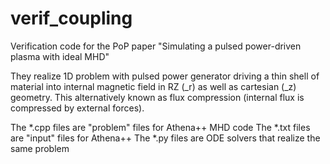 # verif_coupling
Verification code for the PoP paper "Simulating a pulsed power-driven plasma with ideal MHD"

They realize 1D problem with pulsed power generator driving a thin shell of material into internal magnetic field in RZ (_r) as well as cartesian (_z) geometry.
This alternatively known as flux compression (internal flux is compressed by external forces).

The \*.cpp files are "problem" files for Athena++ MHD code
The \*.txt files are "input" files for Athena++
The \*.py files are ODE solvers that realize the same problem
